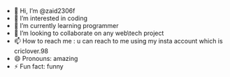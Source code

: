 - 👋 Hi, I’m @zaid2306f
- 👀 I’m interested in coding
- 🌱 I’m currently learning programmer
- 💞️ I’m looking to collaborate on any web\tech project   
- 📫 How to reach me : u can reach to me using my insta account which is criclover.98
- 😄 Pronouns: amazing
- ⚡ Fun fact: funny

<!---
zaid2306f/zaid2306f is a ✨ special ✨ repository because its `README.md` (this file) appears on your GitHub profile.
You can click the Preview link to take a look at your changes.
--->
